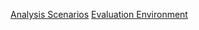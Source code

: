 [Analysis Scenarios](https://github.com/GoogleChromeLabs/ps-analysis-tool/wiki/PSAT's-How-To)
[Evaluation Environment](https://github.com/GoogleChromeLabs/ps-analysis-tool/wiki/Evaluation-Environment)